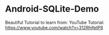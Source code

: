 # Android-SQLite-Demo

Beautiful Tutorial to learn from:
YouTube Tutorial: https://www.youtube.com/watch?v=312RhjfetP8
